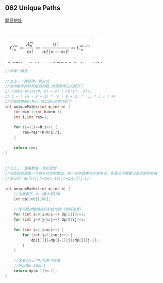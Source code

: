 ## 062 Unique Paths
[题目地址](https://leetcode.com/problems/maximum-subarray/description/)
<br>
<br>
<br>

![](https://github.com/LUCY78765580/Day-Day-Leetcode/raw/master/screenshorts/array001.jpg)
<br>

```c
//求唯一路径

//方法一：找规律，套公式
//高中数学的排列组合问题,找规律用公式就行了
// Combination(N, k) = n! / (k!(n - k)!)
// C = ( (n - k + 1) * (n - k + 2) * ... * n ) / k!
//注意这里的K-N+i,可以说i非常巧妙了
int uniquePaths(int m,int n) {
    int N=m-1;int K=m+n-1;
    int i;int res=1;

    for (i=1;i<=N;i++) {
        res=res*(K-N+i)/i;
    }

    return res;
}


//方法二：使用数组，动态规划
//动态规划就是一个有关状态的算法，某一步的结果与之前有关，但是又不需要记录之前所有每一步的过程，只需要记前一步的结果
//总公式：dp[i][j]=dp[i-1][j]+dp[i][j-1];

int uniquePaths(int m,int n) {
    //注意题干，m,n最大是100
    int dp[100][100];

    //首先要对数组进行初始化的（特别注意）
    for (int i=0;i<m;i++) dp[1][0]=1;
    for (int j=0;j<n;j++) dp[0][j]=1;

    for (int i=1;i<m;i++) {
        for (int j=1;j<n;j++) {
            dp[i][j]=dp[i-1][j]+dp[i][j-1];
        }
    }

    //这里dp[i]中i代表下标值
    //所以用m-1和n-1
    return dp[m-1][n-1];
}
```
